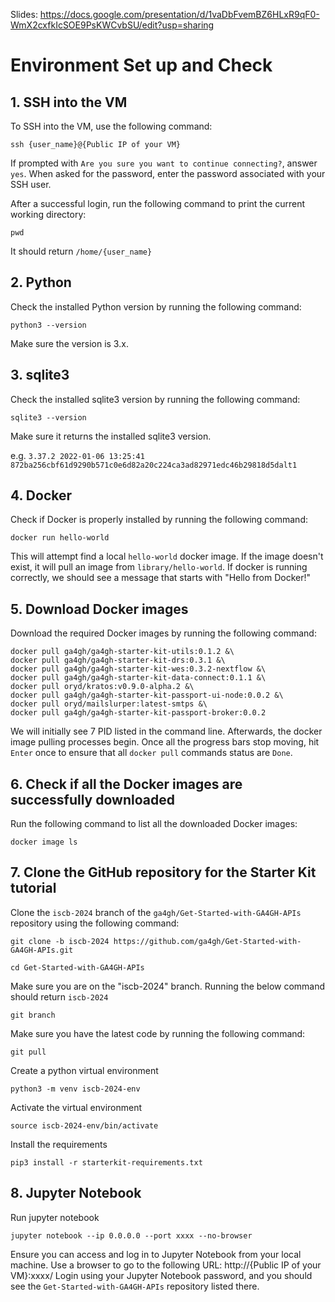 Slides: https://docs.google.com/presentation/d/1vaDbFvemBZ6HLxR9qF0-WmX2cxfkIcSOE9PsKWCvbSU/edit?usp=sharing

# Environment Set up and Check

## 1. SSH into the VM
To SSH into the VM, use the following command:
```
ssh {user_name}@{Public IP of your VM}
```
If prompted with `Are you sure you want to continue connecting?`, answer `yes`.
When asked for the password, enter the password associated with your SSH user.

After a successful login, run the following command to print the current working directory:
```
pwd
```
It should return `/home/{user_name}`

## 2. Python
Check the installed Python version by running the following command:
```
python3 --version
```
Make sure the version is 3.x.

## 3. sqlite3
Check the installed sqlite3 version by running the following command:
```
sqlite3 --version
```
Make sure it returns the installed sqlite3 version.

e.g. `3.37.2 2022-01-06 13:25:41 872ba256cbf61d9290b571c0e6d82a20c224ca3ad82971edc46b29818d5dalt1`

## 4. Docker
Check if Docker is properly installed by running the following command:
```
docker run hello-world
```
This will attempt find a local `hello-world` docker image. If the image doesn't exist, it will pull an image from `library/hello-world`.
If docker is running correctly, we should see a message that starts with "Hello from Docker!"

## 5. Download Docker images
Download the required Docker images by running the following command:
```
docker pull ga4gh/ga4gh-starter-kit-utils:0.1.2 &\
docker pull ga4gh/ga4gh-starter-kit-drs:0.3.1 &\
docker pull ga4gh/ga4gh-starter-kit-wes:0.3.2-nextflow &\
docker pull ga4gh/ga4gh-starter-kit-data-connect:0.1.1 &\
docker pull oryd/kratos:v0.9.0-alpha.2 &\
docker pull ga4gh/ga4gh-starter-kit-passport-ui-node:0.0.2 &\
docker pull oryd/mailslurper:latest-smtps &\
docker pull ga4gh/ga4gh-starter-kit-passport-broker:0.0.2
```
We will initially see 7 PID listed in the command line. Afterwards, the docker image pulling processes begin.
Once all the progress bars stop moving, hit `Enter` once to ensure that all `docker pull` commands status are `Done`.


## 6. Check if all the Docker images are successfully downloaded
Run the following command to list all the downloaded Docker images:
```
docker image ls
```

## 7. Clone the GitHub repository for the Starter Kit tutorial
Clone the `iscb-2024` branch of the `ga4gh/Get-Started-with-GA4GH-APIs` repository using the following command:
```
git clone -b iscb-2024 https://github.com/ga4gh/Get-Started-with-GA4GH-APIs.git
```
```
cd Get-Started-with-GA4GH-APIs
```

Make sure you are on the "iscb-2024" branch. Running the below command should return `iscb-2024`
```
git branch
```
Make sure you have the latest code by running the following command:
```
git pull
```
Create a python virtual environment
```
python3 -m venv iscb-2024-env
```
Activate the virtual environment 
```
source iscb-2024-env/bin/activate
```
Install the requirements
```
pip3 install -r starterkit-requirements.txt
```

## 8. Jupyter Notebook
Run jupyter notebook
```
jupyter notebook --ip 0.0.0.0 --port xxxx --no-browser
```
Ensure you can access and log in to Jupyter Notebook from your local machine. Use a browser to go to the following URL:
http://{Public IP of your VM}:xxxx/
Login using your Jupyter Notebook password, and you should see the `Get-Started-with-GA4GH-APIs` repository listed there.
